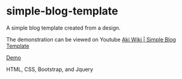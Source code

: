 # simple-blog-template
A simple blog template created from a design.

The demonstration can be viewed on Youtube
[Aki Wiki | Simple Blog Template](https://www.youtube.com/watch?v=X5bksL5SSXo)

[Demo](https://akkarachaiwangcharoensap.github.io/simple-blog-template/)

HTML, CSS, Bootstrap, and Jquery
